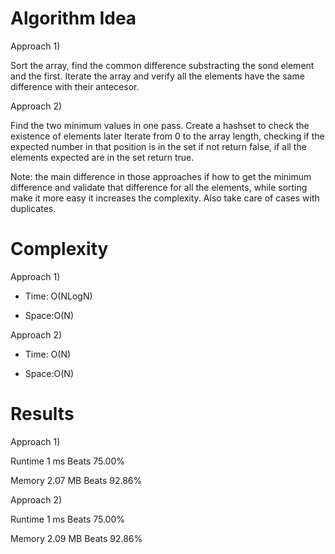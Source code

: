 # Algorithm Idea

Approach 1)

Sort the array, find the common difference substracting the sond element and the first.
Iterate the array and verify all the elements have the same difference with their antecesor.

Approach 2)

Find the two minimum values in one pass.
Create a hashset to check the existence of elements later
Iterate from 0 to the array length, checking if the expected number in that position is in the set if not return false, if all the elements expected are in the set return true.

Note: the main difference in those approaches if how to get the minimum difference and validate that difference for all the elements, while sorting make it more easy it increases the complexity. Also take care of cases with duplicates.

# Complexity

Approach 1)

- Time: O(NLogN)

- Space:O(N)

Approach 2)

- Time: O(N)

- Space:O(N)

# Results

Approach 1)

Runtime
1
ms
Beats
75.00%

Memory
2.07
MB
Beats
92.86%

Approach 2)

Runtime
1
ms
Beats
75.00%

Memory
2.09
MB
Beats
92.86%
